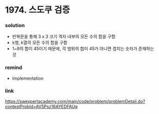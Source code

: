 # 1974. 스도쿠 검증

### solution
* 반복문을 통해 3 x 3 크기 격자 내부의 모든 수의 합을 구함
* k행, k열의 모든 수의 합을 구함
* 1~9의 합이 45이기 때문에, 각 범위의 합이 45가 아니면 겹치는 숫자가 존재하는 것

### remind
* Implementation

### link
https://swexpertacademy.com/main/code/problem/problemDetail.do?contestProbId=AV5Psz16AYEDFAUq
